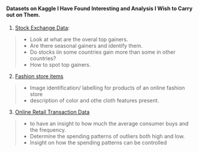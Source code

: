 #### Datasets on Kaggle I Have Found Interesting and Analysis I Wish to Carry out on Them.

1. [Stock Exchange Data](https://www.kaggle.com/datasets/mattiuzc/stock-exchange-data):
> - Look at what are the overal top gainers.
> - Are there seasonal gainers and identify them.
> - Do stocks iin some countries gain more than some in other countries?
> - How to spot top gainers.

2. [Fashion store items](https://www.kaggle.com/datasets/dqmonn/zalando-store-crawl)
> - Image identification/ labelling for products of an online fashion store
> - description of color and othe cloth features present.

3. [Online Retail Transaction Data](https://www.kaggle.com/datasets/thedevastator/online-retail-transaction-data)
> - to have an insight to how much the average consumer buys and the frequency.
> - Determine the spending patterns of outliers both high and low.
> - Insight on how the spending patterns can be controlled